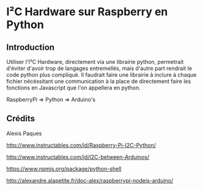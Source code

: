 I²C Hardware sur Raspberry en Python
====================================

Introduction
------------
Utiliser l'I²C Hardware, directement via une librairie python, permetrait d'éviter d'avoir trop de langages entremellés, mais d'autre part rendrait le code python plus compliqué. Il faudrait faire une librairie à inclure à chaque fichier nécéssitant une communication à la place de directement faire les fonctions en Javascript que l'on appellera en python.

RaspberryPi => Python => Arduino's

Crédits
--------
Alexis Paques

http://www.instructables.com/id/Raspberry-Pi-I2C-Python/

http://www.instructables.com/id/I2C-between-Arduinos/

https://www.npmjs.org/package/python-shell

http://alexandre.alapetite.fr/doc-alex/raspberrypi-nodejs-arduino/